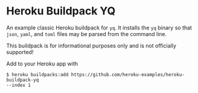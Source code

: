# Heroku Buildpack YQ

An example classic Heroku buildpack for `yq`. It installs the `yq` binary so that `json`, `yaml`, and `toml` files may be parsed from the command line.

This buildpack is for informational purposes only and is not officially supported!

Add to your Heroku app with

```
$ heroku buildpacks:add https://github.com/heroku-examples/heroku-buildpack-yq
--index 1
```
